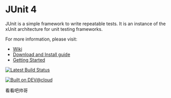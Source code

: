 # JUnit 4
JUnit is a simple framework to write repeatable tests. It is an instance of the xUnit architecture for unit testing frameworks.

For more information, please visit:
* [Wiki](https://github.com/junit-team/junit4/wiki)
* [Download and Install guide](https://github.com/junit-team/junit4/wiki/Download-and-Install)
* [Getting Started](https://github.com/junit-team/junit4/wiki/Getting-started)

[![Latest Build Status](https://junit.ci.cloudbees.com/job/JUnit/badge/icon)](https://junit.ci.cloudbees.com/)

[![Built on DEV@cloud](http://www.cloudbees.com/sites/default/files/Button-Built-on-CB-1.png)](http://www.cloudbees.com/foss/foss-dev.cb)

看看吧帅哥
